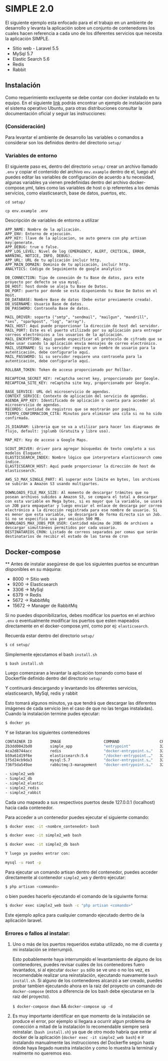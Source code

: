 # SIMPLE 2.0

El siguiente ejemplo esta enfocado para el el trabajo en un ambiente de desarrollo y levanta la aplicación sobre un 
conjunto de contenedores los cuales hacen referencia a cada uno de los diferentes servicios que necesita la aplicación 
SIMPLE.

* Sitio web - Laravel 5.5
* MySql 5.7
* Elastic Search 5.6
* Redis
* Rabbit
 

## Instalación
Como requerimiento excluyente se debe contar con docker instalado en tu equipo. En el siguiente 
[link](https://docs.docker.com/install/linux/docker-ce/ubuntu/) podrás encontrar un ejemplo de instalación para el 
sistema operativo Ubuntu, para otras distribuciones consultar la documentación oficial y seguir las 
instrucciones:


### (Consideración)
Para levantar el ambiente de desarrollo las variables o comandos a considerar son los definidos dentro del
directorio `setup/`

### Variables de entorno

El siguiente paso es, dentro del directorio `setup/` crear un archivo llamado `.env` y copiar el contenido del archivo
`env.example` dentro de el, luego ahí puedes editar las variables de configuración de  acuerdo a tu necesidad, algunas 
variables ya vienen predefinidas dentro del archivo docker-compose.yml, tales como las variables de host o ip referentes
a los demás servicios, como elasticsearch, base de datos, puertos, etc.

```
cd setup/

cp env.example .env
```

Descripción de variables de entorno a utilizar

```
APP_NAME: Nombre de la aplicación.
APP_ENV: Entorno de ejecución.
APP_KEY: llave de la aplicacion, se auto genera con php artisan key:generate.
APP_DEBUG: true o false.
APP_LOG_LEVEL: Nivel de log (EMERGENCY, ALERT, CRITICAL, ERROR, WARNING, NOTICE, INFO, DEBUG).
APP_URL: URL de tu aplicación incluir http.
APP_MAIN_DOMAIN: Dominio de tu aplicación, incluir http.
ANALYTICS: Código de Seguimiento de google analytics

DB_CONNECTION: Tipo de conexión de tu Base de datos, para este proyecto por defecto se usa mysql.
DB_HOST: host donde se aloja tu Base de Datos.
DB_PORT: puerto por donde se esta disponiendo tu Base De Datos en el Host.
DB_DATABASE: Nombre Base de datos (Debe estar previamente creada).
DB_USERNAME: Usuario Base de datos.
DB_PASSWORD: Contraseña Base de datos.

MAIL_DRIVER: soporta ("smtp", "sendmail", "mailgun", "mandrill", "ses", "sparkpost", "log", "array").
MAIL_HOST: Aquí puede proporcionar la dirección de host del servidor.
MAIL_PORT: Este es el puerto utilizado por su aplicación para entregar correos electrónicos a los usuarios de la aplicación.
MAIL_ENCRYPTION: Aquí puede especificar el protocolo de cifrado que se debe usar cuando la aplicación envía mensajes de correo electrónico.
MAIL_USERNAME: Si su servidor requiere un nombre de usuario para la autenticación, debe configurarlo aquí.
MAIL_PASSWORD: Si su servidor requiere una contraseña para la autenticación, debe configurarlo aquí.

ROLLBAR_TOKEN: Token de acceso proporcionado por Rollbar.

RECAPTCHA_SECRET_KEY: reCaptcha secret key, proporcionado por Google.
RECAPTCHA_SITE_KEY: reCaptcha site key, proporcionado por Google.

BASE_SERVICE: URL del microservicio de agendas.
CONTEXT_SERVICE: Contexto de aplicación del servicio de agendas. 
AGENDA_APP_KEY: Identificado de aplicación o cuenta para acceder al microservicio de agendas.
RECORDS: Cantidad de registros que se mostrarán por pagina.
TIEMPO_CONFIRMACION_CITA: Minutos para eliminar una cita si no ha sido confirmada.

JS_DIAGRAM: Libreria que se va a utilizar para hacer los diagramas de flujo, default: jsplumb (Gratuita y libre uso).

MAP_KEY: Key de acceso a Google Maps.

SCOUT_DRIVER: driver para agregar búsquedas de texto completo a sus modelos Eloquent.
ELASTICSEARCH_INDEX: Nombre lógico que interpretara elasticsearch como índice.
ELASTICSEARCH_HOST: Aquí puede proporcionar la dirección de host de elasticsearch.

AWS_S3_MAX_SINGLE_PART: Al superar este límite en bytes, los archivos se subirán a Amazon S3 usando multipartes.

DOWNLOADS_FILE_MAX_SIZE: Al momento de descargar trámites que no posean archivos subidos a Amazon S3, se compara el total a descargar con esta variable en Mega bytes, si es mayor que la variable, se usará un JOB para empaquetar y luego enviar el enlace de descarga por correo electrónico a la dirección registrada para ese nombre de usuario. Si es menor que esta variable, se descargará de forma directa sin un Job. Si no se especifica usa por omisión 500 MB.
DOWNLOADS_MAX_JOBS_PER_USER: Cantidad máxima de JOBS de archivos a descargar simultáneos permitidos por cada usuario.
DESTINATARIOS_CRON: Listado de correos separados por comas que serán destinatarios de recibir el estado de las tarea de cron
```


## Docker-compose

** Antes de instalar asegúrese de que los siguientes puertos se encuntran disponibles en su máquina:
* 8000 -> Sitio web
* 9200 -> Elasticsearch
* 3306 -> MySql
* 6379 -> Redis
* 5672 -> RabbitMq
* 15672 -> Manager de RabbitMq

Si no puedes disponibilizarlos, debes modificar los puertos en el archivo `.env`
o eventualmente modificar los puertos que esten mapeados directamente en el docker-compose.yml, como por ej: 
`elasticsearch`.

Recuerda estar dentro del directorio `setup/`
```bash
$ cd setup/
```

Simplemente ejecutamos el bash `install.sh`
```
$ bash install.sh
```

Luego comenzaran a levantar la aplicación tomando como base el Dockerfile definido
dentro del directorio `setup/`

Y continuará descargando y levantando los diferentes servicios, elasticsearch, MySql, redis y rabbit

Esto tomará algunos minutos, ya que tendrá que descargar las diferentes imágenes de cada servicio 
(en el caso de que no las tengas instaladas). Cuando la instalación termine pudes ejecutar:
```bash
$ docker ps
```

Y se listaran los siguientes contenedores

```bash
CONTAINER ID        IMAGE                   COMMAND                  CREATED             STATUS              PORTS                                                                                        NAMES
2b3dd0042bd0        simple_app              "entrypoint"             32 minutes ago      Up 32 minutes       3000/tcp, 9000/tcp, 0.0.0.0:8000->80/tcp                                                     simple2_web
4ca2d8744acc        redis                   "docker-entrypoint.s…"   32 minutes ago      Up 32 minutes       0.0.0.0:6379->6379/tcp                                                                       simple2_redis
b59a61d19f6e        elasticsearch:5.6       "/docker-entrypoint.…"   32 minutes ago      Up 32 minutes       0.0.0.0:9200->9200/tcp, 9300/tcp                                                             simple2_elastic
1f5d24cb9da3        mysql:5.7               "docker-entrypoint.s…"   32 minutes ago      Up 32 minutes       0.0.0.0:3306->3306/tcp, 33060/tcp                                                            simple2_db
736f5da549ae        rabbitmq:3-management   "docker-entrypoint.s…"   32 minutes ago      Up 32 minutes       4369/tcp, 5671/tcp, 0.0.0.0:5672->5672/tcp, 15671/tcp, 25672/tcp, 0.0.0.0:15672->15672/tcp   simple2_rabbit
```

```bash
- simple2_web
- Simple2_db
- simple2_elastic
- simple2_redis
- simple2_rabbit
```

Cada uno mapeado a sus respectivos puertos desde 127.0.0.1 (localhost) hacia cada contenedor.

Para acceder a un contenedor puedes ejecutar el siguiente comando:
```bash
$ docker exec -it <nombre_contenedot> bash

$ docker exec -it simple2_web bash
```

```bash
$ docker exec -it simple2_db bash

Y luego ya puedes entrar con: 

mysql -u root -p
```

Para ejecutar un comando artisan dentro del contenedor, puedes acceder directamente al contenedor `simple2_web`
y dentro ejecutar:
``` bash
$ php artisan <commando>
```
o bien puedes hacerlo ejecutando el comando de la siguiwnte forma:

```bash
$ docker exec simple2_web bash -c "php artisan <comando>"
```

Este ejemplo aplica para cualquier comando ejecutado dentro de la aplicación laravel.

### Errores o fallos al instalar:
1) Uno o más de los puertos requeridos estaba utilizado, no me di cuenta y mi instalación se interrumpió.
    
    Esto pobablemente haya interrumpido el levantamiento de alguno de los contenedores,
    puedes revisar cuáles de los contenedores fuero levantados, si al ejecutar `docker ps` sólo se ve uno o no los 
    vez, es recomendable realizar una reinstalación, ejecutando nuevamente `bash install.sh`. Si alguno de los 
    contenedores alcanzó a ser creado, puedes probar tambien ejecutando ahora en la raiz del proyecto un comando de 
    `docker-compose` (estos a diferencia de los bash debe ejecutarse en la raiz del proyecto).
    
    `$ docker-compose down` &&
    `docker-compose up -d`
    
2) Es muy importante identificar en que momento de la instalación se produce el error, por ejemplo
si llegara a ocurrir algun problema de conección a mitad de la instalación lo recomendable siempre será reinstalar.
(`bash install.sh`) ya que de otro modo habría que entrar al docker de la aplicación (`docker exec -it simple2_web bash`)
e ir instalando manualmente las instrucciones del Dockerfle según hasta dónde haya llegado nuestra intalación y como lo 
muestra la terminal y realmente no queremos eso.  